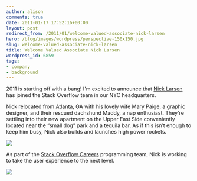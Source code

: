 ```yaml
---
author: alison
comments: true
date: 2011-01-17 17:52:16+00:00
layout: post
redirect_from: /2011/01/welcome-valued-associate-nick-larsen
hero: /blog/images/wordpress/perspective-150x150.jpg
slug: welcome-valued-associate-nick-larsen
title: Welcome Valued Associate Nick Larsen
wordpress_id: 6859
tags:
- company
- background
---
```


2011 is starting off with a bang! I'm excited to announce that [Nick Larsen](http://stackoverflow.com/users/178082/nicklarsen) has joined the Stack Overflow team in our NYC headquarters.

Nick relocated from Atlanta, GA with his lovely wife Mary Paige, a graphic designer, and their rescued dachshund Maddy, a nap enthusiast. They're settling into their new apartment on the Upper East Side conveniently located near the “small dog” park and a tequila bar. As if this isn’t enough to keep him busy, Nick also builds and launches high power rockets.

[![](/blog/images/wordpress/perspective-150x150.jpg)](/blog/images/wordpress/perspective.jpg)

As part of the [Stack Overflow Careers](http://careers.stackoverflow.com/) programming team, Nick is working to take the user experience to the next level.

[![](/blog/images/wordpress/heritage-150x150.jpg)](/blog/images/wordpress/heritage.jpg)
